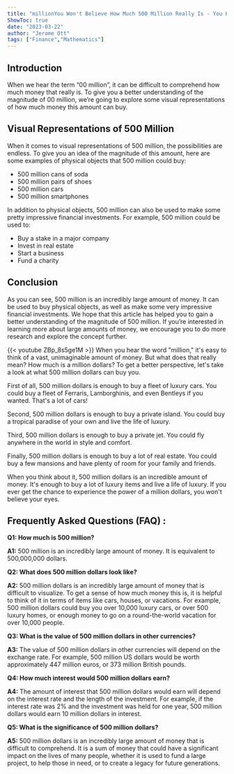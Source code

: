 ```yaml
---
title: "millionYou Won't Believe How Much 500 Million Really Is - You Have to See It to Believe It!"
ShowToc: true 
date: "2023-03-22"
author: "Jerome Ott" 
tags: ["Finance","Mathematics"]
---
```

## Introduction

When we hear the term “00 million”, it can be difficult to comprehend how much money that really is. To give you a better understanding of the magnitude of 00 million, we’re going to explore some visual representations of how much money this amount can buy.

## Visual Representations of 500 Million

When it comes to visual representations of 500 million, the possibilities are endless. To give you an idea of the magnitude of this amount, here are some examples of physical objects that 500 million could buy:

* 500 million cans of soda
* 500 million pairs of shoes
* 500 million cars
* 500 million smartphones

In addition to physical objects, 500 million can also be used to make some pretty impressive financial investments. For example, 500 million could be used to:

* Buy a stake in a major company
* Invest in real estate
* Start a business
* Fund a charity

## Conclusion

As you can see, 500 million is an incredibly large amount of money. It can be used to buy physical objects, as well as make some very impressive financial investments. We hope that this article has helped you to gain a better understanding of the magnitude of 500 million. If you’re interested in learning more about large amounts of money, we encourage you to do more research and explore the concept further.

{{< youtube ZBp_8s5ge1M >}} 
When you hear the word "million," it's easy to think of a vast, unimaginable amount of money. But what does that really mean? How much is a million dollars? To get a better perspective, let's take a look at what 500 million dollars can buy you.

First of all, 500 million dollars is enough to buy a fleet of luxury cars. You could buy a fleet of Ferraris, Lamborghinis, and even Bentleys if you wanted. That's a lot of cars!

Second, 500 million dollars is enough to buy a private island. You could buy a tropical paradise of your own and live the life of luxury.

Third, 500 million dollars is enough to buy a private jet. You could fly anywhere in the world in style and comfort.

Finally, 500 million dollars is enough to buy a lot of real estate. You could buy a few mansions and have plenty of room for your family and friends.

When you think about it, 500 million dollars is an incredible amount of money. It's enough to buy a lot of luxury items and live a life of luxury. If you ever get the chance to experience the power of a million dollars, you won't believe your eyes.

## Frequently Asked Questions (FAQ) :
**Q1: How much is 500 million?**

**A1:** 500 million is an incredibly large amount of money. It is equivalent to 500,000,000 dollars.

**Q2: What does 500 million dollars look like?**

**A2:** 500 million dollars is an incredibly large amount of money that is difficult to visualize. To get a sense of how much money this is, it is helpful to think of it in terms of items like cars, houses, or vacations. For example, 500 million dollars could buy you over 10,000 luxury cars, or over 500 luxury homes, or enough money to go on a round-the-world vacation for over 10,000 people.

**Q3: What is the value of 500 million dollars in other currencies?**

**A3:** The value of 500 million dollars in other currencies will depend on the exchange rate. For example, 500 million US dollars would be worth approximately 447 million euros, or 373 million British pounds.

**Q4: How much interest would 500 million dollars earn?**

**A4:** The amount of interest that 500 million dollars would earn will depend on the interest rate and the length of the investment. For example, if the interest rate was 2% and the investment was held for one year, 500 million dollars would earn 10 million dollars in interest.

**Q5: What is the significance of 500 million dollars?**

**A5:** 500 million dollars is an incredibly large amount of money that is difficult to comprehend. It is a sum of money that could have a significant impact on the lives of many people, whether it is used to fund a large project, to help those in need, or to create a legacy for future generations.





